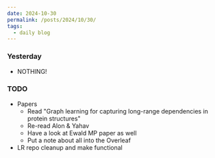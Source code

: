 ```yaml
---
date: 2024-10-30
permalink: /posts/2024/10/30/
tags:
  - daily blog
---
```


### Yesterday
- NOTHING!

### TODO
- Papers
  - Read "Graph learning for capturing long-range dependencies in protein structures"
  - Re-read Alon & Yahav
  - Have a look at Ewald MP paper as well
  - Put a note about all into the Overleaf
- LR repo cleanup and make functional


